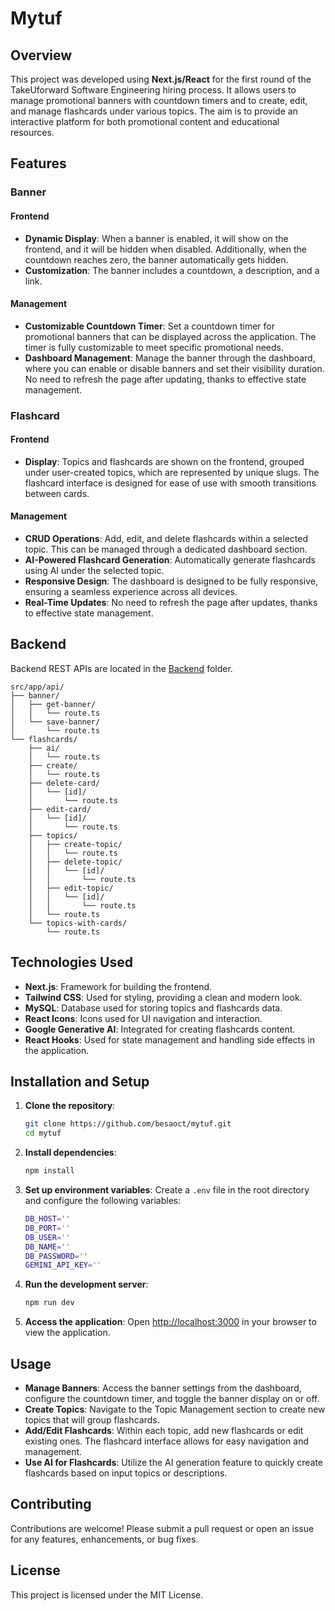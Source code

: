 # Mytuf

## Overview

This project was developed using **Next.js/React** for the first round of the TakeUforward Software Engineering hiring process. It allows users to manage promotional banners with countdown timers and to create, edit, and manage flashcards under various topics. The aim is to provide an interactive platform for both promotional content and educational resources.

## Features

### Banner

#### Frontend

- **Dynamic Display**: When a banner is enabled, it will show on the frontend, and it will be hidden when disabled. Additionally, when the countdown reaches zero, the banner automatically gets hidden.
- **Customization**: The banner includes a countdown, a description, and a link.

#### Management

- **Customizable Countdown Timer**: Set a countdown timer for promotional banners that can be displayed across the application. The timer is fully customizable to meet specific promotional needs.
- **Dashboard Management**: Manage the banner through the dashboard, where you can enable or disable banners and set their visibility duration. No need to refresh the page after updating, thanks to effective state management.

### Flashcard

#### Frontend

- **Display**: Topics and flashcards are shown on the frontend, grouped under user-created topics, which are represented by unique slugs. The flashcard interface is designed for ease of use with smooth transitions between cards.

#### Management

- **CRUD Operations**: Add, edit, and delete flashcards within a selected topic. This can be managed through a dedicated dashboard section.
- **AI-Powered Flashcard Generation**: Automatically generate flashcards using AI under the selected topic.
- **Responsive Design**: The dashboard is designed to be fully responsive, ensuring a seamless experience across all devices.
- **Real-Time Updates**: No need to refresh the page after updates, thanks to effective state management.

## Backend

Backend REST APIs are located in the [Backend](https://github.com/besaoct/mytuf/tree/main/src/app) folder.

```files
src/app/api/
├── banner/
│   ├── get-banner/
│   │   └── route.ts
│   └── save-banner/
│       └── route.ts
└── flashcards/
    ├── ai/
    │   └── route.ts
    ├── create/
    │   └── route.ts
    ├── delete-card/
    │   └── [id]/
    │       └── route.ts
    ├── edit-card/
    │   └── [id]/
    │       └── route.ts
    ├── topics/
    │   ├── create-topic/
    │   │   └── route.ts
    │   ├── delete-topic/
    │   │   └── [id]/
    │   │       └── route.ts
    │   ├── edit-topic/
    │   │   └── [id]/
    │   │       └── route.ts
    │   └── route.ts
    └── topics-with-cards/
        └── route.ts
```

## Technologies Used

- **Next.js**: Framework for building the frontend.
- **Tailwind CSS**: Used for styling, providing a clean and modern look.
- **MySQL**: Database used for storing topics and flashcards data.
- **React Icons**: Icons used for UI navigation and interaction.
- **Google Generative AI**: Integrated for creating flashcards content.
- **React Hooks**: Used for state management and handling side effects in the application.

## Installation and Setup

1. **Clone the repository**:

   ```bash
   git clone https://github.com/besaoct/mytuf.git
   cd mytuf
   ```

2. **Install dependencies**:

   ```bash
   npm install
   ```

3. **Set up environment variables**: Create a `.env` file in the root directory and configure the following variables:

   ```bash
   DB_HOST=''
   DB_PORT=''
   DB_USER=''
   DB_NAME=''
   DB_PASSWORD=''
   GEMINI_API_KEY=''
   ```

4. **Run the development server**:

   ```bash
   npm run dev
   ```

5. **Access the application**:
   Open [http://localhost:3000](http://localhost:3000) in your browser to view the application.

## Usage

- **Manage Banners**: Access the banner settings from the dashboard, configure the countdown timer, and toggle the banner display on or off.
- **Create Topics**: Navigate to the Topic Management section to create new topics that will group flashcards.
- **Add/Edit Flashcards**: Within each topic, add new flashcards or edit existing ones. The flashcard interface allows for easy navigation and management.
- **Use AI for Flashcards**: Utilize the AI generation feature to quickly create flashcards based on input topics or descriptions.

## Contributing

Contributions are welcome! Please submit a pull request or open an issue for any features, enhancements, or bug fixes.

## License

This project is licensed under the MIT License.
